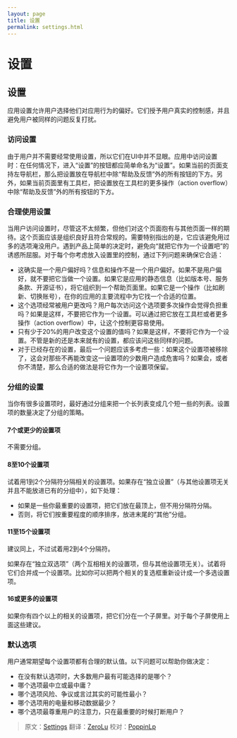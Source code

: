 ```yaml
---
layout: page
title: 设置
permalink: settings.html
---
```


# 设置

## 设置

应用设置允许用户选择他们对应用行为的偏好。它们授予用户真实的控制感，并且避免用户被同样的问题反复打扰。

### 访问设置

由于用户并不需要经常使用设置，所以它们在UI中并不显眼。应用中访问设置时：在任何情况下，进入“设置”的按钮都应简单命名为“设置”。如果当前的页面支持左导航栏，那么把设置放在导航栏中除“帮助及反馈”外的所有按钮的下方。另外，如果当前页面里有工具栏，把设置放在工具栏的更多操作（action overflow）中除“帮助及反馈”外的所有按钮的下方。

### 合理使用设置

当用户访问设置时，尽管这不太频繁，但他们对这个页面抱有与其他页面一样的期待。这个页面应该是组织良好且符合常规的。需要特别指出的是，它应该避免用过多的选项淹没用户。遇到产品上简单的决定时，避免向“就把它作为一个设置吧”的诱惑所屈服。对于每个你考虑放入设置里的控制，通过下列问题来确保它合适：

- 这确实是一个用户偏好吗？信息和操作不是一个用户偏好。如果不是用户偏好，就不要把它当做一个设置。如果它是应用的静态信息（比如版本号、服务条款、开源证书），将它组织到一个帮助页面里。如果它是一个操作（比如刷新、切换账号），在你的应用的主要流程中为它找一个合适的位置。
- 这个选项经常被用户更改吗？用户每次访问这个选项要多次操作会觉得负担重吗？如果是这样，不要把它作为一个设置。可以通过把它放在工具栏或者更多操作（action overflow）中，让这个控制更容易使用。
- 只有少于20%的用户改变这个设置的值吗？如果是这样，不要将它作为一个设置。不管是新的还是本来就有的设置，都应该问这些同样的问题。
- 对于已经存在的设置，最后一个问题应该多考虑一些：如果这个设置项被移除了，这会对那些不再能改变这一设置项的少数用户造成危害吗？如果会，或者你不清楚，那么合适的做法是将它作为一个设置项保留。

### 分组的设置

当你有很多设置项时，最好通过分组来把一个长列表变成几个短一些的列表。设置项的数量决定了分组的策略。

#### 7个或更少的设置项

不需要分组。

#### 8至10个设置项

试着用1到2个分隔符分隔相关的设置项。如果存在“独立设置”（与其他设置项无关并且不能放进已有的分组中），如下处理：

- 如果是一些你最重要的设置项，把它们放在最顶上，但不用分隔符分隔。
- 否则，将它们按重要程度的顺序排序，放进末尾的“其他”分组。

#### 11至15个设置项

建议同上，不过试着用2到4个分隔符。

如果存在“独立双选项”（两个互相相关的设置项，但与其他设置项无关）。试着将它们合并成一个设置项。比如你可以把两个相关的复选框重新设计成一个多选设置项。

#### 16或更多的设置项

如果你有四个以上的相关的设置项，把它们分在一个子屏里。对于每个子屏使用上面这些建议。

### 默认选项 

用户通常期望每个设置项都有合理的默认值。以下问题可以帮助你做决定：

- 在没有默认选项时，大多数用户最有可能选择的是哪个？
- 哪个选项最中立或最中庸？
- 哪个选项风险、争议或言过其实的可能性最小？
- 哪个选项用的电量和移动数据最少？
- 哪个选项最尊重用户的注意力，只在最重要的时候打断用户？

> 原文：[Settings](http://www.google.com/design/spec/patterns/settings.html)  翻译：[ZeroLu](https://github.com/ZeroLu)  校对：[PoppinLp](https://github.com/poppinlp)
